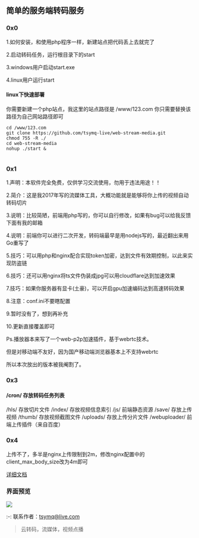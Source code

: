 ## 简单的服务端转码服务

### 0x0
 1.如何安装，和使用php程序一样，新建站点把代码丢上去就完了

 2.启动转码任务，运行根目录下的start

 3.windows用户启动start.exe
 
 4.linux用户运行start
#### linux下快速部署
你需要新建一个php站点，我这里的站点路径是 /www/123.com 你只需要替换该路径为自己网站路径即可
```
cd /www/123.com
git clone https://github.com/tsymq-live/web-stream-media.git
chmod 755 -R ./
cd web-stream-media
nohup ./start &


```

### 0x1
 1.声明：本软件完全免费，仅供学习交流使用，勿用于违法用途！！

 2.简介：这是我2017年写的流媒体工具，大概功能就是能够将你上传的视频自动转码切片

 3.说明：比较简陋，前端用php写的，你可以自行修改，如果有bug可以给我反馈下面有我的邮箱

 4.说明：前端你可以进行二次开发，转码端最早是用nodejs写的，最近翻出来用Go重写了

 5.技巧：可以用php和nginx配合实现token加密，达到文件有效期控制，以此来实现防盗链

 6.技巧：还可以用nginx将ts文件伪装成jpg可以用cloudflare达到加速效果

 7.技巧：如果你服务器有显卡(土豪)，可以开启gpu加速编码达到高速转码效果

 8.注意：conf.ini不要瞎配置

 9.暂时没有了，想到再补充

 10.更新直接覆盖即可

 Ps.播放器本来写了一个web-p2p加速插件，基于webrtc技术。

 但是对移动端不友好，因为国产移动端浏览器基本上不支持webrtc

 所以本次放出的版本被我阉割了。

### 0x3
#### /cron/          存放转码任务列表
 /hls/           存放切片文件
 /index/         存放视频信息索引
 /js/            前端静态资源
 /save/          存放上传视频
 /thumb/         存放视频截图文件
 /uploads/       存放上传分片文件
 /webuploader/   前端上传插件（来自百度）

### 0x4
 上传不了，多半是nginx上传限制到2m，修改nginx配置中的client_max_body_size改为4m即可
    
[详细文档](https://www.kancloud.cn/tsymq/easyvod/2732252)
	
### 界面预览
![](https://s1.ax1x.com/2022/04/17/LULSzV.gif)

:-: 联系作者：tsymq@live.com


> 云转码，流媒体，视频点播